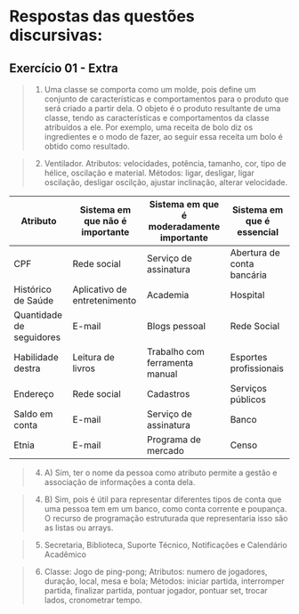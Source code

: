 # Respostas das questões discursivas:

## Exercício 01 - Extra

> 1. Uma classe se comporta como um molde, pois define um conjunto de características e comportamentos para o produto que será criado a partir dela. O objeto é o produto resultante de uma classe, tendo as características e comportamentos da classe atribuídos a ele. Por exemplo, uma receita de bolo diz os ingredientes e o modo de fazer, ao seguir essa receita um bolo é obtido como resultado.

> 2. Ventilador.
     Atributos: velocidades, potência, tamanho, cor, tipo de hélice, oscilação e material.
     Métodos: ligar, desligar, ligar oscilação, desligar oscilção, ajustar inclinação, alterar velocidade.

| Atributo               | Sistema em que não é importante | Sistema em que é moderadamente importante | Sistema em que é essencial |
|------------------------|---------------------------------|-------------------------------------------|----------------------------|
|CPF                     | Rede social                     | Serviço de assinatura                     | Abertura de conta bancária |
|Histórico de Saúde      | Aplicativo de entretenimento    | Academia                                  | Hospital                   |
|Quantidade de seguidores| E-mail                          | Blogs pessoal                             | Rede Social                |
|Habilidade destra       | Leitura de livros               | Trabalho com ferramenta manual            | Esportes profissionais     |
|Endereço                | Rede social                     | Cadastros                                 | Serviços públicos          |
|Saldo em conta          | E-mail                          | Serviço de assinatura                     | Banco                      |
|Etnia                   | E-mail                          | Programa de mercado                       | Censo                      |

> 4. A) Sim, ter o nome da pessoa como atributo permite a gestão e associação de informações a conta dela.

> 4. B) Sim, pois é útil para representar diferentes tipos de conta que uma pessoa tem em um banco, como conta corrente e poupança. O recurso de programação estruturada que representaria isso são as listas ou arrays.

> 5. Secretaria, Biblioteca, Suporte Técnico, Notificações e Calendário Acadêmico

> 6. Classe: Jogo de ping-pong; Atributos: numero de jogadores, duração, local, mesa e bola; Métodos: iniciar partida, interromper partida, finalizar partida, pontuar jogador, pontuar set, trocar lados, cronometrar tempo.
